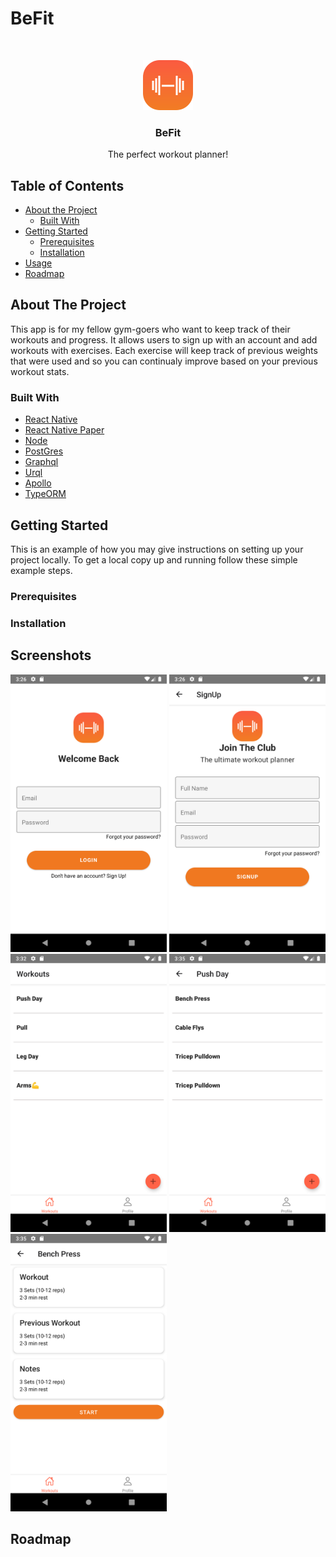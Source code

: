# BeFit

<!-- PROJECT LOGO -->
<br />
<p align="center">
    <img src="client/src/assets/images/BeFitLogo.png" alt="BefitLogo" width="80" height="80">

  <h3 align="center">BeFit</h3>

  <p align="center">
    The perfect workout planner!
  </p>
</p>


<!-- TABLE OF CONTENTS -->
## Table of Contents

* [About the Project](#about-the-project)
  * [Built With](#built-with)
* [Getting Started](#getting-started)
  * [Prerequisites](#prerequisites)
  * [Installation](#installation)
* [Usage](#usage)
* [Roadmap](#roadmap)



<!-- ABOUT THE PROJECT -->
## About The Project

This app is for my fellow gym-goers who want to keep track of their workouts and progress. It allows users to sign up with an account and add workouts with exercises. Each exercise will keep track of previous weights that were used and so you can continualy improve based on your previous workout stats.

### Built With

* [React Native](https://reactnative.dev/docs/getting-started)
* [React Native Paper](https://callstack.github.io/react-native-paper/)
* [Node](https://nodejs.org/en/docs/guides/getting-started-guide/)
* [PostGres](https://www.postgresql.org/)
* [Graphql](https://graphql.org/)
* [Urql](https://formidable.com/open-source/urql/docs/)
* [Apollo](https://www.apollographql.com/docs/apollo-server/)
* [TypeORM](https://typeorm.io/#/)



<!-- GETTING STARTED -->
## Getting Started

This is an example of how you may give instructions on setting up your project locally.
To get a local copy up and running follow these simple example steps.

### Prerequisites

### Installation

<!-- USAGE EXAMPLES -->
## Screenshots
<p float="left"> 
 <img src="client/screenshots/SignIn.png" alt="signIn" width="250">
  <img src="client/screenshots/Signup.png" alt="signIn" width="250">
   <img src="client/screenshots/Workouts.png" alt="signIn" width="250">
    <img src="client/screenshots/Exercises.png" alt="signIn" width="250">
     <img src="client/screenshots/ExerciseDetail.png" alt="signIn" width="250">
    </>




<!-- ROADMAP -->
## Roadmap
